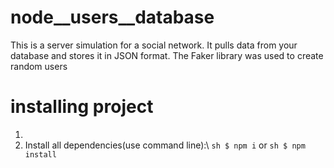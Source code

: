 # node__users__database
This is a server simulation for a social network. It pulls data from your database and stores it in JSON format. The Faker library was used to create random users
# installing project
1. 
2. Install all dependencies(use command line):\ 
```sh $ npm i``` or ```sh
$ npm install```

